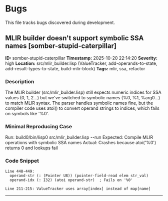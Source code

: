 <!-- 
═══════════════════════════════════════════════════════════════════════
⚠️  WARNING: DO NOT EDIT THIS FILE MANUALLY!
═══════════════════════════════════════════════════════════════════════

This file is managed by bug-tracker CLI tool.
Manual edits may be overwritten or cause parsing errors.

To add, close, or list bugs, use:
    bug-tracker --help

═══════════════════════════════════════════════════════════════════════
-->

# Bugs

This file tracks bugs discovered during development.

## MLIR builder doesn't support symbolic SSA names [somber-stupid-caterpillar]

**ID:** somber-stupid-caterpillar
**Timestamp:** 2025-10-20 22:14:20
**Severity:** high
**Location:** src/mlir_builder.lisp (ValueTracker, add-operands-to-state, add-result-types-to-state, build-mlir-block)
**Tags:** mlir, ssa, refactor

### Description

The MLIR builder (src/mlir_builder.lisp) still expects numeric indices for SSA values (0, 1, 2...) but we've switched to symbolic names (%0, %1, %arg0...) to match MLIR syntax. The parser handles symbolic names fine, but the compiler code uses atoi() to convert operand strings to indices, which fails on symbols like '%0'.

### Minimal Reproducing Case

Run: build0/bin/lisp0 src/mlir_builder.lisp --run
Expected: Compile MLIR operations with symbolic SSA names
Actual: Crashes because atoi('%0') returns 0 and lookups fail

### Code Snippet

```
Line 448-449:
  operand-str (: (Pointer U8)) (pointer-field-read elem str_val)
  operand-idx (: I32) (atoi operand-str)  ; Fails on '%0'
  
Line 211-215: ValueTracker uses array[index] instead of map[name]
```

---

